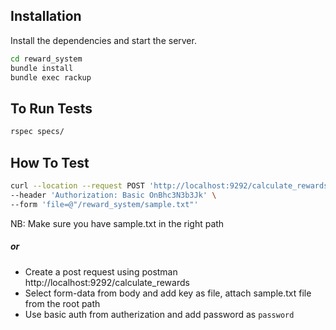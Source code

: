 ## Installation

Install the dependencies and start the server.

```sh
cd reward_system
bundle install
bundle exec rackup
```

## To Run Tests

```sh
rspec specs/
```
## How To Test


```sh
curl --location --request POST 'http://localhost:9292/calculate_rewards' \
--header 'Authorization: Basic OnBhc3N3b3Jk' \
--form 'file=@"/reward_system/sample.txt"'
```
NB: Make sure you have sample.txt in the right path
##### or
* Create a post request using postman http://localhost:9292/calculate_rewards
* Select form-data from body and add key as file, attach sample.txt file from the root path
* Use basic auth from autherization and add password as `password`